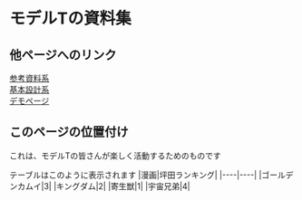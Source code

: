 # モデルTの資料集
## 他ページへのリンク
[参考資料系](https://xxx.com)<br>
[基本設計系](https://xxxx.com)<br>
[デモページ](test.md)

## このページの位置付け
これは、モデルTの皆さんが楽しく活動するためのものです


テーブルはこのように表示されます
|漫画|坪田ランキング|
|----|----|
|ゴールデンカムイ|3|
|キングダム|2|
|寄生獣|1|
|宇宙兄弟|4|

